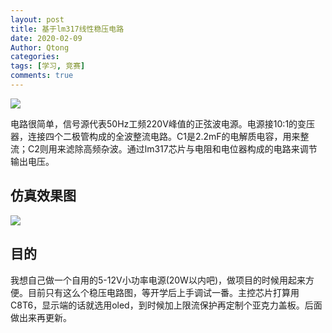 ```yaml
---
layout: post
title: 基于lm317线性稳压电路
date: 2020-02-09
Author: Qtong
categories: 
tags: [学习, 竞赛]
comments: true
--- 
```


<a href="https://sm.ms/image/ZWyv29AfXgrsunl" target="_blank"><img src="https://i.loli.net/2020/02/09/ZWyv29AfXgrsunl.png" ></a>
<!-- more -->
电路很简单，信号源代表50Hz工频220V峰值的正弦波电源。电源接10:1的变压器，连接四个二极管构成的全波整流电路。C1是2.2mF的电解质电容，用来整流；C2则用来滤除高频杂波。通过lm317芯片与电阻和电位器构成的电路来调节输出电压。

## 仿真效果图
<a href="https://sm.ms/image/iBog9PAOVUNLbMd" target="_blank"><img src="https://i.loli.net/2020/02/09/iBog9PAOVUNLbMd.png" ></a>

## 目的
我想自己做一个自用的5-12V小功率电源(20W以内吧)，做项目的时候用起来方便。目前只有这么个稳压电路图，等开学后上手调试一番。主控芯片打算用C8T6，显示端的话就选用oled，到时候加上限流保护再定制个亚克力盖板。后面做出来再更新。